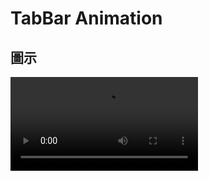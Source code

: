 # TabBar Animation

## 圖示

<video id="video" width="300" controls="" preload="photo.PNG">
	<source id="mp4" src="video.MP4" type="video/mp4">
</video>

